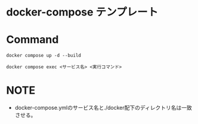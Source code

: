 
# docker-compose テンプレート

# Command
```
docker compose up -d --build
```

```
docker compose exec <サービス名> <実行コマンド>
```


# NOTE
- docker-compose.ymlのサービス名と./docker配下のディレクトリ名は一致させる。
